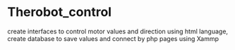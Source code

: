 # Therobot_control
create interfaces to control motor values and direction using html language, create database to save values and connect by php pages  using Xammp  
